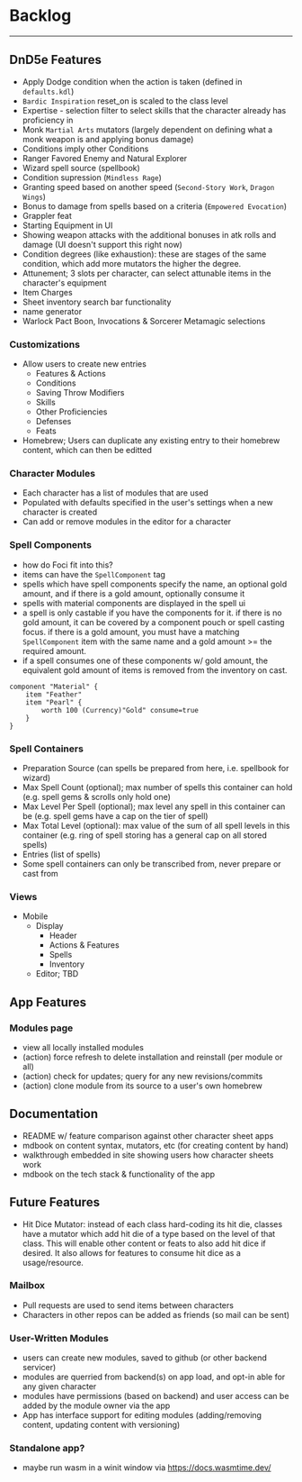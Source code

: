 # Backlog
-----

## DnD5e Features

- Apply Dodge condition when the action is taken (defined in `defaults.kdl`)
- `Bardic Inspiration` reset_on is scaled to the class level
- Expertise - selection filter to select skills that the character already has proficiency in
- Monk `Martial Arts` mutators (largely dependent on defining what a monk weapon is and applying bonus damage)
- Conditions imply other Conditions
- Ranger Favored Enemy and Natural Explorer
- Wizard spell source (spellbook)
- Condition supression (`Mindless Rage`)
- Granting speed based on another speed (`Second-Story Work`, `Dragon Wings`)
- Bonus to damage from spells based on a criteria (`Empowered Evocation`)
- Grappler feat
- Starting Equipment in UI
- Showing weapon attacks with the additional bonuses in atk rolls and damage (UI doesn't support this right now)
- Condition degrees (like exhaustion): these are stages of the same condition, which add more mutators the higher the degree.
- Attunement; 3 slots per character, can select attunable items in the character's equipment
- Item Charges
- Sheet inventory search bar functionality
- name generator
- Warlock Pact Boon, Invocations & Sorcerer Metamagic selections

### Customizations
- Allow users to create new entries
	- Features & Actions
	- Conditions
	- Saving Throw Modifiers
	- Skills
	- Other Proficiencies
	- Defenses
	- Feats
- Homebrew; Users can duplicate any existing entry to their homebrew content, which can then be editted

### Character Modules
- Each character has a list of modules that are used
- Populated with defaults specified in the user's settings when a new character is created
- Can add or remove modules in the editor for a character

### Spell Components
- how do Foci fit into this?
- items can have the `SpellComponent` tag
- spells which have spell components specify the name, an optional gold amount, and if there is a gold amount, optionally consume it
- spells with material components are displayed in the spell ui
- a spell is only castable if you have the components for it. if there is no gold amount, it can be covered by a component pouch or spell casting focus. if there is a gold amount, you must have a matching `SpellComponent` item with the same name and a gold amount >= the required amount.
- if a spell consumes one of these components w/ gold amount, the equivalent gold amount of items is removed from the inventory on cast.
```
component "Material" {
	item "Feather"
	item "Pearl" {
		worth 100 (Currency)"Gold" consume=true
	}
}
```

### Spell Containers
- Preparation Source (can spells be prepared from here, i.e. spellbook for wizard)
- Max Spell Count (optional); max number of spells this container can hold (e.g. spell gems & scrolls only hold one)
- Max Level Per Spell (optional); max level any spell in this container can be (e.g. spell gems have a cap on the tier of spell)
- Max Total Level (optional): max value of the sum of all spell levels in this container (e.g. ring of spell storing has a general cap on all stored spells)
- Entries (list of spells)
- Some spell containers can only be transcribed from, never prepare or cast from

### Views
- Mobile
	- Display
		- Header
		- Actions & Features
		- Spells
		- Inventory
	- Editor; TBD

## App Features

### Modules page
- view all locally installed modules
- (action) force refresh to delete installation and reinstall (per module or all)
- (action) check for updates; query for any new revisions/commits
- (action) clone module from its source to a user's own homebrew

## Documentation
- README w/ feature comparison against other character sheet apps
- mdbook on content syntax, mutators, etc (for creating content by hand)
- walkthrough embedded in site showing users how character sheets work
- mdbook on the tech stack & functionality of the app

## Future Features

- Hit Dice Mutator: instead of each class hard-coding its hit die, classes have a mutator which add hit die of a type based on the level of that class. This will enable other content or feats to also add hit dice if desired. It also allows for features to consume hit dice as a usage/resource.

### Mailbox
- Pull requests are used to send items between characters
- Characters in other repos can be added as friends (so mail can be sent)

### User-Written Modules
- users can create new modules, saved to github (or other backend servicer)
- modules are querried from backend(s) on app load, and opt-in able for any given character
- modules have permissions (based on backend) and user access can be added by the module owner via the app
- App has interface support for editing modules (adding/removing content, updating content with versioning)

### Standalone app?
- maybe run wasm in a winit window via https://docs.wasmtime.dev/
